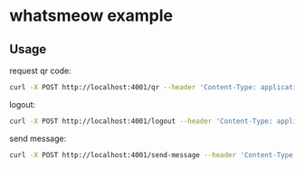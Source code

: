 # whatsmeow example

## Usage

request qr code:
```bash
curl -X POST http://localhost:4001/qr --header 'Content-Type: application/json' --data '{"client_device_id": "abc"}'
```

logout:
```bash
curl -X POST http://localhost:4001/logout --header 'Content-Type: application/json' --data '{"client_device_id": "abc"}'
```

send message:
```bash
curl -X POST http://localhost:4001/send-message --header 'Content-Type: application/json' --data '{"recipient": "6283116823235", "message": "your message", "client_device_id": "abc"}'
```
